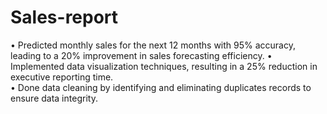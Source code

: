 # Sales-report
•	Predicted monthly sales for the next 12 months with 95% accuracy, leading to a 20% improvement in sales forecasting efficiency. 
•	Implemented data visualization techniques, resulting in a 25% reduction in executive reporting time.   
•	Done data cleaning by identifying and eliminating duplicates records to ensure data integrity.  
